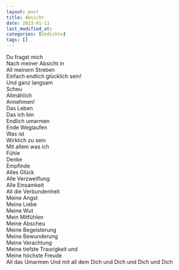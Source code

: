 ```yaml
---
layout: post
title: Absicht
date: 2023-01-11
last_modified_at:
categories: [Gedichte]
tags: []
---
```


Du fragst mich  
Nach meiner Absicht in  
All meinem Streben  
Einfach endlich glücklich sein!  
Und ganz langsam  
Scheu  
Allmählich  
Annehmen!  
Das Leben  
Das ich bin  
Endlich umarmen  
Ende Weglaufen  
Was ist  
Wirklich zu sein  
Mit allem was ich  
Fühle  
Denke  
Empfinde  
Alles Glück  
Alle Verzweiflung  
Alle Einsamkeit  
All die Verbundenheit  
Meine Angst  
Meine Liebe  
Meine Wut  
Mein Mitfühlen  
Meine Abscheu  
Meine Begeisterung  
Meine Bewunderung  
Meine Verachtung  
Meine tiefste Traurigkeit und  
Meine höchste Freude  
All das Umarmen
Und mit all dem
Dich und
Dich und
Dich und
Dich